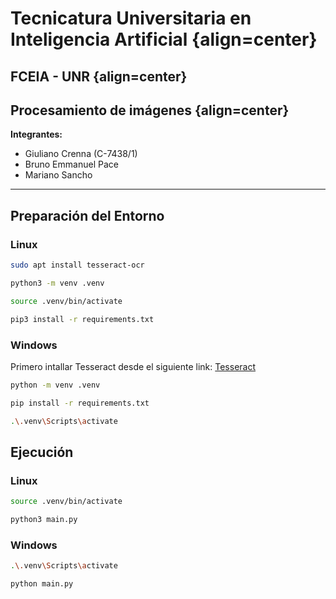 # Tecnicatura Universitaria en Inteligencia Artificial {align=center}
## FCEIA - UNR {align=center}
## Procesamiento de imágenes {align=center}

**Integrantes:**
- Giuliano Crenna (C-7438/1)
- Bruno Emmanuel Pace
- Mariano Sancho 

---

## Preparación del Entorno

### Linux
```bash
sudo apt install tesseract-ocr

python3 -m venv .venv

source .venv/bin/activate

pip3 install -r requirements.txt
```

### Windows
Primero intallar Tesseract desde el siguiente link: [Tesseract](https://github.com/UB-Mannheim/tesseract/releases/download/v5.4.0.20240606/tesseract-ocr-w64-setup-5.4.0.20240606.exe)
```bash
python -m venv .venv

pip install -r requirements.txt

.\.venv\Scripts\activate
```

## Ejecución

### Linux
```bash
source .venv/bin/activate

python3 main.py
```

### Windows
```bash
.\.venv\Scripts\activate

python main.py
```